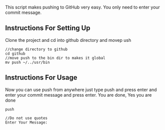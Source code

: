 This script makes pushing to GitHub very easy.
You only need to enter your commit message.


## Instructions For Setting Up

Clone the project and cd into github directory and movep
ush

```
//change directory to github
cd github
//move push to the bin dir to makes it global
mv push ~/../usr/bin

```

## Instructions For Usage

Now you can use push from anywhere just type
push and press enter and enter your commit message
and press enter. You are done, Yes you are done

```
push

//Do not use quotes
Enter Your Message: 


```
